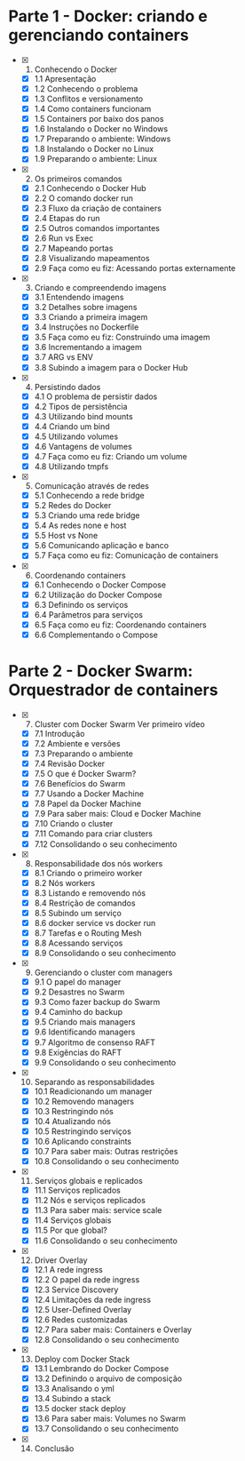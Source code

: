 # Parte 1 - Docker: criando e gerenciando containers

- [x] 1. Conhecendo o Docker
  - [x] 1.1 Apresentação
  - [x] 1.2 Conhecendo o problema
  - [x] 1.3 Conflitos e versionamento
  - [x] 1.4 Como containers funcionam
  - [x] 1.5 Containers por baixo dos panos
  - [x] 1.6 Instalando o Docker no Windows
  - [x] 1.7 Preparando o ambiente: Windows
  - [x] 1.8 Instalando o Docker no Linux
  - [x] 1.9 Preparando o ambiente: Linux
- [x] 2. Os primeiros comandos
  - [x] 2.1 Conhecendo o Docker Hub
  - [x] 2.2 O comando docker run
  - [x] 2.3 Fluxo da criação de containers
  - [x] 2.4 Etapas do run
  - [x] 2.5 Outros comandos importantes
  - [x] 2.6 Run vs Exec
  - [x] 2.7 Mapeando portas
  - [x] 2.8 Visualizando mapeamentos
  - [x] 2.9 Faça como eu fiz: Acessando portas externamente
- [x] 3. Criando e compreendendo imagens
  - [x] 3.1 Entendendo imagens
  - [x] 3.2 Detalhes sobre imagens
  - [x] 3.3 Criando a primeira imagem
  - [x] 3.4 Instruções no Dockerfile
  - [x] 3.5 Faça como eu fiz: Construindo uma imagem
  - [x] 3.6 Incrementando a imagem
  - [x] 3.7 ARG vs ENV
  - [x] 3.8 Subindo a imagem para o Docker Hub
- [x] 4. Persistindo dados
  - [x] 4.1 O problema de persistir dados
  - [x] 4.2 Tipos de persistência
  - [x] 4.3 Utilizando bind mounts
  - [x] 4.4 Criando um bind
  - [x] 4.5 Utilizando volumes
  - [x] 4.6 Vantagens de volumes
  - [x] 4.7 Faça como eu fiz: Criando um volume
  - [x] 4.8 Utilizando tmpfs
- [x] 5. Comunicação através de redes
  - [x] 5.1 Conhecendo a rede bridge
  - [x] 5.2 Redes do Docker
  - [x] 5.3 Criando uma rede bridge
  - [x] 5.4 As redes none e host
  - [x] 5.5 Host vs None
  - [x] 5.6 Comunicando aplicação e banco
  - [x] 5.7 Faça como eu fiz: Comunicação de containers
- [x] 6. Coordenando containers
  - [x] 6.1 Conhecendo o Docker Compose
  - [x] 6.2 Utilização do Docker Compose
  - [x] 6.3 Definindo os serviços
  - [x] 6.4 Parâmetros para serviços
  - [x] 6.5 Faça como eu fiz: Coordenando containers
  - [x] 6.6 Complementando o Compose

# Parte 2 - Docker Swarm: Orquestrador de containers

- [x] 7. Cluster com Docker Swarm Ver primeiro vídeo
  - [x] 7.1 Introdução
  - [x] 7.2 Ambiente e versões
  - [x] 7.3 Preparando o ambiente
  - [x] 7.4 Revisão Docker
  - [x] 7.5 O que é Docker Swarm?
  - [x] 7.6 Benefícios do Swarm
  - [x] 7.7 Usando a Docker Machine
  - [x] 7.8 Papel da Docker Machine
  - [x] 7.9 Para saber mais: Cloud e Docker Machine
  - [x] 7.10 Criando o cluster
  - [x] 7.11 Comando para criar clusters
  - [x] 7.12 Consolidando o seu conhecimento
- [x] 8. Responsabilidade dos nós workers
  - [x] 8.1 Criando o primeiro worker
  - [x] 8.2 Nós workers
  - [x] 8.3 Listando e removendo nós
  - [x] 8.4 Restrição de comandos
  - [x] 8.5 Subindo um serviço
  - [x] 8.6 docker service vs docker run
  - [x] 8.7 Tarefas e o Routing Mesh
  - [x] 8.8 Acessando serviços
  - [x] 8.9 Consolidando o seu conhecimento
- [x] 9. Gerenciando o cluster com managers
  - [x] 9.1 O papel do manager
  - [x] 9.2 Desastres no Swarm
  - [x] 9.3 Como fazer backup do Swarm
  - [x] 9.4 Caminho do backup
  - [x] 9.5 Criando mais managers
  - [x] 9.6 Identificando managers
  - [x] 9.7 Algoritmo de consenso RAFT
  - [x] 9.8 Exigências do RAFT
  - [x] 9.9 Consolidando o seu conhecimento
- [x] 10. Separando as responsabilidades
  - [x] 10.1 Readicionando um manager
  - [x] 10.2 Removendo managers
  - [x] 10.3 Restringindo nós
  - [x] 10.4 Atualizando nós
  - [x] 10.5 Restringindo serviços
  - [x] 10.6 Aplicando constraints
  - [x] 10.7 Para saber mais: Outras restrições
  - [x] 10.8 Consolidando o seu conhecimento
- [x] 11. Serviços globais e replicados
  - [x] 11.1 Serviços replicados
  - [x] 11.2 Nós e serviços replicados
  - [x] 11.3 Para saber mais: service scale
  - [x] 11.4 Serviços globais
  - [x] 11.5 Por que global?
  - [x] 11.6 Consolidando o seu conhecimento
- [x] 12. Driver Overlay
  - [x] 12.1 A rede ingress
  - [x] 12.2 O papel da rede ingress
  - [x] 12.3 Service Discovery
  - [x] 12.4 Limitações da rede ingress
  - [x] 12.5 User-Defined Overlay
  - [x] 12.6 Redes customizadas
  - [x] 12.7 Para saber mais: Containers e Overlay
  - [x] 12.8 Consolidando o seu conhecimento
- [x] 13. Deploy com Docker Stack
  - [x] 13.1 Lembrando do Docker Compose
  - [x] 13.2 Definindo o arquivo de composição
  - [x] 13.3 Analisando o yml
  - [x] 13.4 Subindo a stack
  - [x] 13.5 docker stack deploy
  - [x] 13.6 Para saber mais: Volumes no Swarm
  - [x] 13.7 Consolidando o seu conhecimento
- [x] 14. Conclusão


